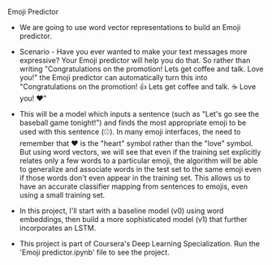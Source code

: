 Emoji Predictor

- We are going to use word vector representations to build an Emoji predictor. 

- Scenario - Have you ever wanted to make your text messages more expressive? Your Emoji predictor will help you do that. So rather than writing "Congratulations on the promotion! Lets get coffee and talk. Love you!" the Emoji predictor can automatically turn this into "Congratulations on the promotion! 👍 Lets get coffee and talk. ☕️ Love you! ❤️"

- This will be a model which inputs a sentence (such as "Let's go see the baseball game tonight!") and finds the most appropriate emoji to be used with this sentence (⚾️). In many emoji interfaces, the need to remember that ❤️ is the "heart" symbol rather than the "love" symbol. But using word vectors, we will see that even if the training set explicitly relates only a few words to a particular emoji, the algorithm will be able to generalize and associate words in the test set to the same emoji even if those words don't even appear in the training set. This allows us to have an accurate classifier mapping from sentences to emojis, even using a small training set. 

- In this project, I'll start with a baseline model (v0) using word embeddings, then build a more sophisticated model (v1) that further incorporates an LSTM. 

- This project is part of Coursera's Deep Learning Specialization. Run the 'Emoji predictor.ipynb' file to see the project. 